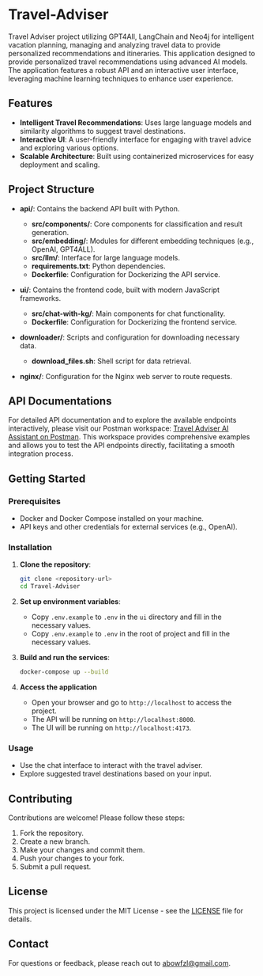 # Travel-Adviser
Travel Adviser project utilizing GPT4All, LangChain and Neo4j for intelligent vacation planning, managing and analyzing travel data to provide personalized recommendations and itineraries. This application designed to provide personalized travel recommendations using advanced AI models. The application features a robust API and an interactive user interface, leveraging machine learning techniques to enhance user experience.

## Features

- **Intelligent Travel Recommendations**: Uses large language models and similarity algorithms to suggest travel destinations.
- **Interactive UI**: A user-friendly interface for engaging with travel advice and exploring various options.
- **Scalable Architecture**: Built using containerized microservices for easy deployment and scaling.

## Project Structure

- **api/**: Contains the backend API built with Python.
  - **src/components/**: Core components for classification and result generation.
  - **src/embedding/**: Modules for different embedding techniques (e.g., OpenAI, GPT4ALL).
  - **src/llm/**: Interface for large language models.
  - **requirements.txt**: Python dependencies.
  - **Dockerfile**: Configuration for Dockerizing the API service.

- **ui/**: Contains the frontend code, built with modern JavaScript frameworks.
  - **src/chat-with-kg/**: Main components for chat functionality.
  - **Dockerfile**: Configuration for Dockerizing the frontend service.

- **downloader/**: Scripts and configuration for downloading necessary data.
  - **download_files.sh**: Shell script for data retrieval.

- **nginx/**: Configuration for the Nginx web server to route requests.

## API Documentations
For detailed API documentation and to explore the available endpoints interactively, please visit our Postman workspace: [Travel Adviser AI Assistant on Postman](https://www.postman.com/abowfzl/workspace/travel-adviser/overview). This workspace provides comprehensive examples and allows you to test the API endpoints directly, facilitating a smooth integration process.

## Getting Started

### Prerequisites

- Docker and Docker Compose installed on your machine.
- API keys and other credentials for external services (e.g., OpenAI).

### Installation

1. **Clone the repository**:
   ```bash
   git clone <repository-url>
   cd Travel-Adviser
   ```

2. **Set up environment variables**:
   - Copy `.env.example` to `.env` in the `ui` directory and fill in the necessary values.
   - Copy `.env.example` to `.env` in the root of project and fill in the necessary values.

3. **Build and run the services**:
   ```bash
   docker-compose up --build
   ```

4. **Access the application**
   - Open your browser and go to `http://localhost` to access the project.
   - The API will be running on `http://localhost:8000`.
   - The UI will be running on `http://localhost:4173`.

### Usage

- Use the chat interface to interact with the travel adviser.
- Explore suggested travel destinations based on your input.

## Contributing

Contributions are welcome! Please follow these steps:

1. Fork the repository.
2. Create a new branch.
3. Make your changes and commit them.
4. Push your changes to your fork.
5. Submit a pull request.

## License

This project is licensed under the MIT License - see the [LICENSE](LICENSE) file for details.

## Contact

For questions or feedback, please reach out to [abowfzl@gmail.com](mailto:abowfzl@gmail.com).
